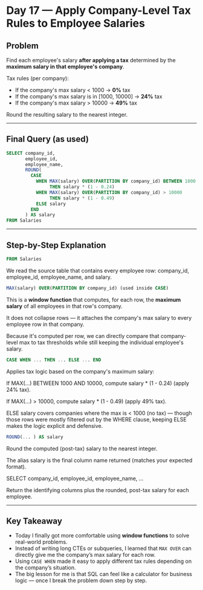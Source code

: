 # Day 17 — Apply Company-Level Tax Rules to Employee Salaries

## Problem
Find each employee's salary **after applying a tax** determined by the **maximum salary in that employee's company**.

Tax rules (per company):
- If the company's max salary < 1000 → **0%** tax  
- If the company's max salary is in \[1000, 10000\] → **24%** tax  
- If the company's max salary > 10000 → **49%** tax
 
Round the resulting salary to the nearest integer.

---

## Final Query (as used)
```sql
SELECT company_id,
       employee_id,
       employee_name,
       ROUND(
         CASE 
           WHEN MAX(salary) OVER(PARTITION BY company_id) BETWEEN 1000 AND 10000 
                THEN salary * (1 - 0.24)
           WHEN MAX(salary) OVER(PARTITION BY company_id) > 10000 
                THEN salary * (1 - 0.49)
           ELSE salary
         END
       ) AS salary
FROM Salaries
```

---

## **Step-by-Step Explanation**

```SQL
FROM Salaries
```

We read the source table that contains every employee row: company_id, employee_id, employee_name, and salary.

```sql
MAX(salary) OVER(PARTITION BY company_id) (used inside CASE)
```

This is a **window function** that computes, for each row, the **maximum salary** of all employees in that row's company.

It does not collapse rows — it attaches the company's max salary to every employee row in that company.

Because it's computed per row, we can directly compare that company-level max to tax thresholds while still keeping the individual employee's salary.

```sql
CASE WHEN ... THEN ... ELSE ... END
```

Applies tax logic based on the company's maximum salary:

If MAX(...) BETWEEN 1000 AND 10000, compute salary * (1 - 0.24) (apply 24% tax).

If MAX(...) > 10000, compute salary * (1 - 0.49) (apply 49% tax).

ELSE salary covers companies where the max is < 1000 (no tax) — though those rows were mostly filtered out by the WHERE clause, keeping ELSE makes the logic explicit and defensive.

```sql
ROUND(... ) AS salary
```

Round the computed (post-tax) salary to the nearest integer.

The alias salary is the final column name returned (matches your expected format).

SELECT company_id, employee_id, employee_name, ...

Return the identifying columns plus the rounded, post-tax salary for each employee.

---

## Key Takeaway  
- Today I finally got more comfortable using **window functions** to solve real-world problems.  
- Instead of writing long CTEs or subqueries, I learned that `MAX OVER` can directly give me the company’s max salary for each row.  
- Using `CASE WHEN` made it easy to apply different tax rules depending on the company’s situation.  
- The big lesson for me is that SQL can feel like a calculator for business logic — once I break the problem down step by step.  




